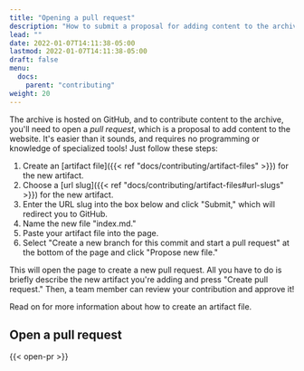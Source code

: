 ```yaml
---
title: "Opening a pull request"
description: "How to submit a proposal for adding content to the archive"
lead: ""
date: 2022-01-07T14:11:38-05:00
lastmod: 2022-01-07T14:11:38-05:00
draft: false
menu:
  docs:
    parent: "contributing"
weight: 20
---
```


The archive is hosted on GitHub, and to contribute content to the archive,
you'll need to open a *pull request*, which is a proposal to add content to the
website. It's easier than it sounds, and requires no programming or knowledge
of specialized tools! Just follow these steps:

1. Create an [artifact file]({{< ref "docs/contributing/artifact-files" >}}) for the new artifact.
2. Choose a [url slug]({{< ref "docs/contributing/artifact-files#url-slugs" >}}) for the new artifact.
3. Enter the URL slug into the box below and click "Submit," which will redirect you to GitHub.
4. Name the new file "index.md."
5. Paste your artifact file into the page.
6. Select "Create a new branch for this commit and start a pull request" at the
   bottom of the page and click "Propose new file."

This will open the page to create a new pull request. All you have to do is
briefly describe the new artifact you're adding and press "Create pull
request." Then, a team member can review your contribution and approve it!

Read on for more information about how to create an artifact file.

## Open a pull request

{{< open-pr >}}
